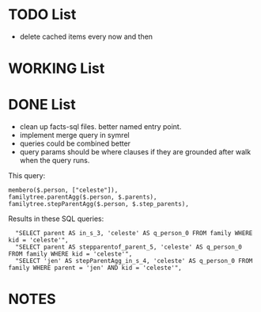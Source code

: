 # TODO List

- delete cached items every now and then

# WORKING List

# DONE List

- clean up facts-sql files. better named entry point.
- implement merge query in symrel
- queries could be combined better
- query params should be where clauses if they are grounded after walk when the query runs.

This query:

```
membero($.person, ["celeste"]),
familytree.parentAgg($.person, $.parents),
familytree.stepParentAgg($.person, $.step_parents),
```

Results in these SQL queries:

```
  "SELECT parent AS in_s_3, 'celeste' AS q_person_0 FROM family WHERE kid = 'celeste'",
  "SELECT parent AS stepparentof_parent_5, 'celeste' AS q_person_0 FROM family WHERE kid = 'celeste'",
  "SELECT 'jen' AS stepParentAgg_in_s_4, 'celeste' AS q_person_0 FROM family WHERE parent = 'jen' AND kid = 'celeste'",
```

# NOTES
